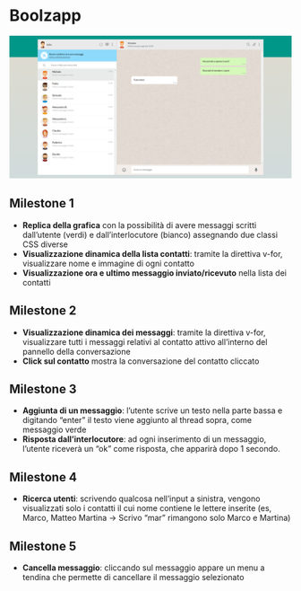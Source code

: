 Boolzapp
===

![alt text](milestone-1/assets/img/Boolzapp-screenshot.png)

## Milestone 1
- **Replica della grafica** con la possibilità di avere messaggi scritti dall’utente (verdi) e dall’interlocutore (bianco) assegnando due classi CSS diverse
- **Visualizzazione dinamica della lista contatti**: tramite la direttiva v-for, visualizzare nome e immagine di ogni contatto
- **Visualizzazione ora e ultimo messaggio inviato/ricevuto** nella lista dei contatti 

## Milestone 2
- **Visualizzazione dinamica dei messaggi**: tramite la direttiva v-for, visualizzare tutti i messaggi relativi al contatto attivo all’interno del pannello della conversazione
- **Click sul contatto** mostra la conversazione del contatto cliccato

## Milestone 3
- **Aggiunta di un messaggio**: l’utente scrive un testo nella parte bassa e digitando “enter” il testo viene aggiunto al thread sopra, come messaggio verde
- **Risposta dall’interlocutore**: ad ogni inserimento di un messaggio, l’utente riceverà un “ok” come risposta, che apparirà dopo 1 secondo.

## Milestone 4
- **Ricerca utenti**: scrivendo qualcosa nell’input a sinistra, vengono visualizzati solo i contatti il cui nome contiene le lettere inserite (es, Marco, Matteo Martina -> Scrivo “mar” rimangono solo Marco e Martina)

## Milestone 5
- **Cancella messaggio**: cliccando sul messaggio appare un menu a tendina che permette di cancellare il messaggio selezionato
